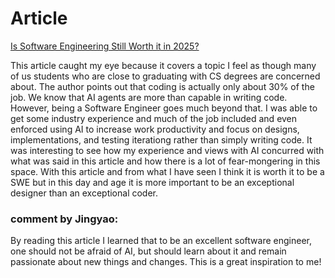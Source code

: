 # Article
[Is Software Engineering Still Worth it in 2025?](https://dev.to/koladev/is-software-engineering-still-worth-it-in-2025-j3b)

This article caught my eye because it covers a topic I feel as though many of us students who are close to graduating with CS degrees are concerned about. The author points out that coding is actually only about 30% of the job. We know that AI agents are more than capable in writing code. However, being a Software Engineer goes much beyond that. I was able to get some industry experience and much of the job included and even enforced using AI to increase work productivity and focus on designs, implementations, and testing iterationg rather than simply writing code. It was interesting to see how my experience and views with AI concurred with what was said in this article and how there is a lot of fear-mongering in this space. With this article and from what I have seen I think it is worth it to be a SWE but in this day and age it is more important to be an exceptional designer than an exceptional coder. 

### comment by Jingyao:
By reading this article I learned that to be an excellent software engineer, one should not be afraid of AI, but should learn about it and remain passionate about new things and changes. This is a great inspiration to me!